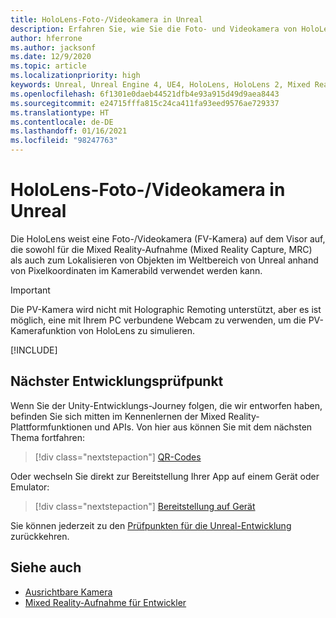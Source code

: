 ```yaml
---
title: HoloLens-Foto-/Videokamera in Unreal
description: Erfahren Sie, wie Sie die Foto- und Videokamera von HoloLens für die Mixed Reality-Aufnahme und die Objektlokalisierung in Unreal verwenden.
author: hferrone
ms.author: jacksonf
ms.date: 12/9/2020
ms.topic: article
ms.localizationpriority: high
keywords: Unreal, Unreal Engine 4, UE4, HoloLens, HoloLens 2, Mixed Reality, Entwicklung, Features, Dokumentation, Leitfäden, Hologramme, Kamera, PV-Kamera, MRC, Mixed Reality-Headset Windows Mixed Reality-Headset, Virtual Reality-Headset
ms.openlocfilehash: 6f1301e0daeb44521dfb4e93a915d49d9aea8443
ms.sourcegitcommit: e24715fffa815c24ca411fa93eed9576ae729337
ms.translationtype: HT
ms.contentlocale: de-DE
ms.lasthandoff: 01/16/2021
ms.locfileid: "98247763"
---
```

# <a name="hololens-photovideo-camera-in-unreal"></a>HoloLens-Foto-/Videokamera in Unreal

Die HoloLens weist eine Foto-/Videokamera (FV-Kamera) auf dem Visor auf, die sowohl für die Mixed Reality-Aufnahme (Mixed Reality Capture, MRC) als auch zum Lokalisieren von Objekten im Weltbereich von Unreal anhand von Pixelkoordinaten im Kamerabild verwendet werden kann.

> [!IMPORTANT]
> Die PV-Kamera wird nicht mit Holographic Remoting unterstützt, aber es ist möglich, eine mit Ihrem PC verbundene Webcam zu verwenden, um die PV-Kamerafunktion von HoloLens zu simulieren.

[!INCLUDE[](includes/tabs-pv-camera.md)]

## <a name="next-development-checkpoint"></a>Nächster Entwicklungsprüfpunkt

Wenn Sie der Unity-Entwicklungs-Journey folgen, die wir entworfen haben, befinden Sie sich mitten im Kennenlernen der Mixed Reality-Plattformfunktionen und APIs. Von hier aus können Sie mit dem nächsten Thema fortfahren:

> [!div class="nextstepaction"]
> [QR-Codes](unreal-qr-codes.md)

Oder wechseln Sie direkt zur Bereitstellung Ihrer App auf einem Gerät oder Emulator:

> [!div class="nextstepaction"]
> [Bereitstellung auf Gerät](unreal-deploying.md)

Sie können jederzeit zu den [Prüfpunkten für die Unreal-Entwicklung](unreal-development-overview.md#3-advanced-features) zurückkehren.

## <a name="see-also"></a>Siehe auch

* [Ausrichtbare Kamera](../platform-capabilities-and-apis/locatable-camera.md)
* [Mixed Reality-Aufnahme für Entwickler](../platform-capabilities-and-apis/mixed-reality-capture-for-developers.md)
